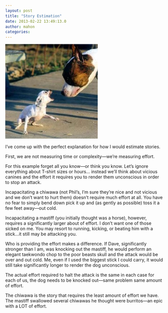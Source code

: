 ```yaml
---
layout: post
title: "Story Estimation"
date: 2013-02-22 13:49:13.0
author: mahon
categories: 
---
```

<img class="alignleft size-medium wp-image-654" alt="dogs" src="/uploads/2013/02/dogs-e1361559202624-293x300.jpg" width="293" height="300" />

I’ve come up with the perfect explanation for how I would estimate stories.

First, we are not measuring time or complexity—we’re measuring effort.

For this example forget all you know—or think you know. Let’s ignore everything about T-shirt sizes or hours… instead we’ll think about vicious canines and the effort it requires you to render them unconscious in order to stop an attack.

Incapacitating a chiwawa (not Phil’s, I’m sure they’re nice and not vicious and we don’t want to hurt them) doesn’t require much effort at all. You have no fear to simply bend down pick it up and (as gently as possible) toss it a few feet away—out cold.

Incapacitating a mastiff (you initially thought was a horse), however, requires a significantly larger about of effort. I don’t want one of those sicked on me. You may resort to running, kicking, or beating him with a stick…it still may be attacking you.

Who is providing the effort makes a difference. If Dave, significantly stronger than I am, was knocking out the mastiff, he would perform an elegant taekwondo chop to the poor beasts skull and the attack would be over and out cold. Me, even if I used the biggest stick I could carry, it would still take significantly longer to render the dog unconscious.

The actual effort required to halt the attack is the same in each case for each of us, the dog needs to be knocked out—same problem same amount of effort.

The chiwawa is the story that requires the least amount of effort we have. The mastiff swallowed several chiwawas he thought were burritos—an epic with a LOT of effort.
